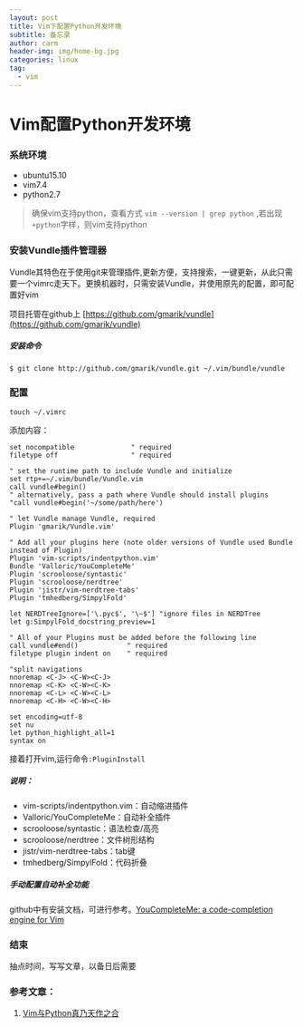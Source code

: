 ```yaml
---
layout: post
title: Vim下配置Python开发环境
subtitle: 备忘录
author: carm
header-img: img/home-bg.jpg
categories: linux
tag:
  - vim
---
```

# Vim配置Python开发环境

### 系统环境
* ubuntu15.10
* vim7.4
* python2.7
> 确保vim支持python，查看方式 `vim --version | grep python` ,若出现`+python`字样，则vim支持python

### 安装Vundle插件管理器

Vundle其特色在于使用git来管理插件,更新方便，支持搜索，一键更新，从此只需要一个vimrc走天下。更换机器时，只需安装Vundle，并使用原先的配置，即可配置好vim

项目托管在github上 [https://github.com/gmarik/vundle](https://github.com/gmarik/vundle)

##### 安装命令
	
	$ git clone http://github.com/gmarik/vundle.git ~/.vim/bundle/vundle
  
### 配置
	touch ~/.vimrc

添加内容：

	set nocompatible              " required
	filetype off                  " required
	  
	" set the runtime path to include Vundle and initialize
	set rtp+=~/.vim/bundle/Vundle.vim
	call vundle#begin() 
	" alternatively, pass a path where Vundle should install plugins
	"call vundle#begin('~/some/path/here')
	 	
	" let Vundle manage Vundle, required
	Plugin 'gmarik/Vundle.vim'
	 
	" Add all your plugins here (note older versions of Vundle used Bundle instead of Plugin)
	Plugin 'vim-scripts/indentpython.vim'
	Bundle 'Valloric/YouCompleteMe'
	Plugin 'scrooloose/syntastic'
	Plugin 'scrooloose/nerdtree'
	Plugin 'jistr/vim-nerdtree-tabs'
	Plugin 'tmhedberg/SimpylFold'
	 
	let NERDTreeIgnore=['\.pyc$', '\~$'] "ignore files in NERDTree
	let g:SimpylFold_docstring_preview=1

	" All of your Plugins must be added before the following line
	call vundle#end()            " required
	filetype plugin indent on    " required
	  
	"split navigations
	nnoremap <C-J> <C-W><C-J>
	nnoremap <C-K> <C-W><C-K>
	nnoremap <C-L> <C-W><C-L>
	nnoremap <C-H> <C-W><C-H>

	set encoding=utf-8
	set nu
	let python_highlight_all=1
	syntax on

接着打开vim,运行命令`:PluginInstall`

##### 说明：
* vim-scripts/indentpython.vim：自动缩进插件
* Valloric/YouCompleteMe：自动补全插件
* scrooloose/syntastic：语法检查/高亮
* scrooloose/nerdtree：文件树形结构
* jistr/vim-nerdtree-tabs：tab键
* tmhedberg/SimpylFold：代码折叠

##### 手动配置自动补全功能
github中有安装文档，可进行参考。[YouCompleteMe: a code-completion engine for Vim](https://github.com/Valloric/YouCompleteMe)

### 结束
抽点时间，写写文章，以备日后需要

### 参考文章：
1. [Vim与Python真乃天作之合](http://codingpy.com/article/vim-and-python-match-in-heaven/)







